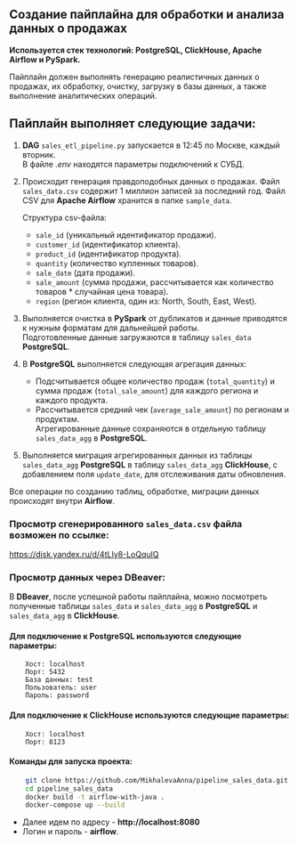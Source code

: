## Создание пайплайна для обработки и анализа данных о продажах

**Используется стек технологий: PostgreSQL, ClickHouse, Apache Airflow и PySpark.**

Пайплайн должен выполнять генерацию реалистичных данных о продажах, их обработку, очистку, загрузку в базы данных, а также выполнение аналитических операций.

## Пайплайн выполняет следующие задачи:

1) **DAG** `sales_etl_pipeline.py` запускается в 12:45 по Москве, каждый вторник. <br>
   В файле _.env_ находятся параметры подключений к СУБД.
2) Происходит генерация правдоподобных данных о продажах.
   Файл `sales_data.csv` содержит 1 миллион записей за последний год. Файл CSV для **Apache Airflow** хранится в папке `sample_data`.
   
   Структура csv-файла:
      - `sale_id` (уникальный идентификатор продажи).
      - `customer_id` (идентификатор клиента).
      - `product_id` (идентификатор продукта).
      - `quantity` (количество купленных товаров).
      - `sale_date` (дата продажи).
      - `sale_amount` (сумма продажи, рассчитывается как количество товаров * случайная цена товара).
      - `region` (регион клиента, один из: North, South, East, West).
3) Выполняется очистка в **PySpark** от дубликатов и данные приводятся к нужным форматам для дальнейшей работы.<br>
   Подготовленные данные загружаются в таблицу `sales_data` **PostgreSQL**.
4) В **PostgreSQL** выполняется следующая агрегация данных:
    - Подсчитывается общее количество продаж (`total_quantity`) и сумма продаж (`total_sale_amount`) для каждого региона и каждого продукта.
    - Рассчитывается средний чек (`average_sale_amount`) по регионам и продуктам.<br>
    Агрегированные данные сохраняются в отдельную таблицу `sales_data_agg` в **PostgreSQL**.
5) Выполняется миграция агрегированных данных из таблицы `sales_data_agg` **PostgreSQL** в таблицу `sales_data_agg` **ClickHouse**, с добавлением поля `update_date`, для отслеживания даты обновления.
   
Все операции по созданию таблиц, обработке, миграции данных происходят внутри **Airflow**.

### Просмотр сгенерированного `sales_data.csv` файла возможен по ссылке:
https://disk.yandex.ru/d/4tLIy8-LoQqulQ

### Просмотр данных через DBeaver:
В **DBeaver**, после успешной работы пайплайна, можно посмотреть полученные таблицы `sales_data` и `sales_data_agg` в **PostgreSQL** и `sales_data_agg` в **ClickHouse**.

#### Для подключение к **PostgreSQL** используются следующие параметры:
```
    Хост: localhost
    Порт: 5432
    База данных: test
    Пользователь: user
    Пароль: password
```
#### Для подключение к **ClickHouse** используются следующие параметры:
```
    Хост: localhost
    Порт: 8123
```
#### Команды для запуска проекта:
```bash
    git clone https://github.com/MikhalevaAnna/pipeline_sales_data.git
    cd pipeline_sales_data
    docker build -t airflow-with-java .
    docker-compose up --build
```
    
- Далее идем по адресу - **http://localhost:8080**
- Логин и пароль - **airflow**.

